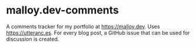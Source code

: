 # malloy.dev-comments

A comments tracker for my portfolio at https://malloy.dev. 
Uses https://utteranc.es. For every blog post, a GitHub issue that can be used for discussion is created.
